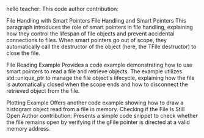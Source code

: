 hello teacher:
This code author contribution:

File Handling with Smart Pointers
File Handling and Smart Pointers
This paragraph introduces the role of smart pointers in file handling, explaining how they control the lifespan of file objects and prevent accidental connections to files. When smart pointers go out of scope, they automatically call the destructor of the object (here, the TFile destructor) to close the file.

File Reading Example
 Provides a code example demonstrating how to use smart pointers to read a file and retrieve objects. The example utilizes std::unique_ptr to manage the file object's lifecycle, explaining how the file is automatically closed when the scope ends and how to disconnect the retrieved object from the file.
 
Plotting Example
 Offers another code example showing how to draw a histogram object read from a file in memory.
Checking if the File Is Still Open
Author contribution: Presents a simple code snippet to check whether the file remains open by verifying if the gFile pointer is directed at a valid memory address.


